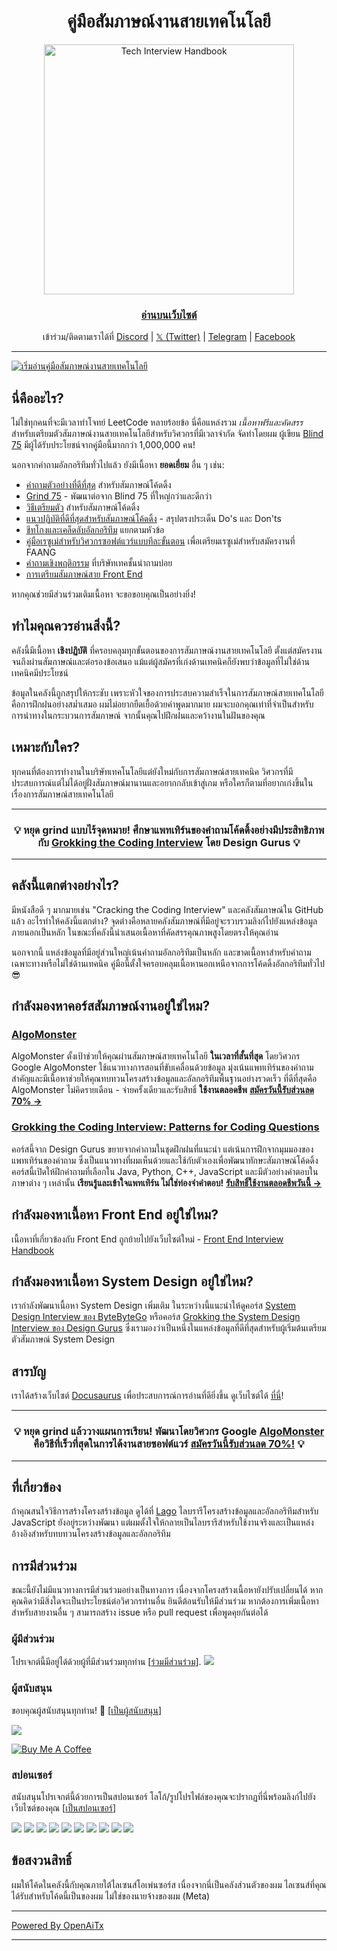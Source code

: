 <h1 align="center">คู่มือสัมภาษณ์งานสายเทคโนโลยี</h1>

<div align="center">
  <a href="https://www.techinterviewhandbook.org/">
    <img src="assets/logo.svg" alt="Tech Interview Handbook" width="400" />
  </a>
  <br />
  <h3>
    <a href="https://www.techinterviewhandbook.org/">อ่านบนเว็บไซต์</a>
  </h3>
  <p>
    เข้าร่วม/ติดตามเราได้ที่ <a href="https://discord.gg/usMqNaPczq" target="_blank">Discord</a> | <a href="https://twitter.com/techinterviewhb" target="_blank">𝕏 (Twitter)</a> | <a href="https://t.me/techinterviewhandbook" target="_blank">Telegram</a> |  <a href="https://facebook.com/techinterviewhandbook" target="_blank">Facebook</a>
  </p>
</div>

---

<a href="https://www.techinterviewhandbook.org/software-engineering-interview-guide/" target="_blank">
  <img src="assets/start-reading-button.jpg" alt="เริ่มอ่านคู่มือสัมภาษณ์งานสายเทคโนโลยี" />
</a>

## นี่คืออะไร?

ไม่ใช่ทุกคนที่จะมีเวลาทำโจทย์ LeetCode หลายร้อยข้อ นี่คือแหล่งรวม _เนื้อหาฟรีและคัดสรร_ สำหรับเตรียมตัวสัมภาษณ์งานสายเทคโนโลยีสำหรับวิศวกรที่มีเวลาจำกัด จัดทำโดยผม ผู้เขียน [Blind 75](https://www.teamblind.com/post/New-Year-Gift---Curated-List-of-Top-75-LeetCode-Questions-to-Save-Your-Time-OaM1orEU) มีผู้ได้รับประโยชน์จากคู่มือนี้มากกว่า 1,000,000 คน!

นอกจากคำถามอัลกอริทึมทั่วไปแล้ว ยังมีเนื้อหา **ยอดเยี่ยม** อื่น ๆ เช่น:

- [คำถามตัวอย่างที่ดีที่สุด](https://www.techinterviewhandbook.org/coding-interview-study-plan/) สำหรับสัมภาษณ์โค้ดดิ้ง
- [Grind 75](https://www.techinterviewhandbook.org/grind75) - พัฒนาต่อจาก Blind 75 ที่ใหญ่กว่าและดีกว่า
- [วิธีเตรียมตัว](https://www.techinterviewhandbook.org/coding-interview-prep/) สำหรับสัมภาษณ์โค้ดดิ้ง
- [แนวปฏิบัติที่ดีที่สุดสำหรับสัมภาษณ์โค้ดดิ้ง](https://www.techinterviewhandbook.org/coding-interview-cheatsheet/) - สรุปตรงประเด็น Do's และ Don'ts
- [ชีทโกงและเคล็ดลับอัลกอริทึม](https://www.techinterviewhandbook.org/algorithms/study-cheatsheet/) แยกตามหัวข้อ
- [คู่มือเรซูเม่สำหรับวิศวกรซอฟต์แวร์แบบทีละขั้นตอน](https://www.techinterviewhandbook.org/resume/) เพื่อเตรียมเรซูเม่สำหรับสมัครงานที่ FAANG
- [คำถามเชิงพฤติกรรม](https://www.techinterviewhandbook.org/behavioral-interview-questions/) ที่บริษัทเทคชั้นนำถามบ่อย
- [การเตรียมสัมภาษณ์สาย Front End](https://www.frontendinterviewhandbook.com)

หากคุณช่วยมีส่วนร่วมเติมเนื้อหา จะขอขอบคุณเป็นอย่างยิ่ง!

## ทำไมคุณควรอ่านสิ่งนี้?

คลังนี้มีเนื้อหา **เชิงปฏิบัติ** ที่ครอบคลุมทุกขั้นตอนของการสัมภาษณ์งานสายเทคโนโลยี ตั้งแต่สมัครงานจนถึงผ่านสัมภาษณ์และต่อรองข้อเสนอ แม้แต่ผู้สมัครที่เก่งด้านเทคนิคก็ยังพบว่าข้อมูลที่ไม่ใช่ด้านเทคนิคมีประโยชน์

ข้อมูลในคลังนี้ถูกสรุปให้กระชับ เพราะหัวใจของการประสบความสำเร็จในการสัมภาษณ์สายเทคโนโลยีคือการฝึกฝนอย่างสม่ำเสมอ ผมไม่อยากยืดเยื้อด้วยคำพูดมากมาย ผมจะบอกคุณเท่าที่จำเป็นสำหรับการนำทางในกระบวนการสัมภาษณ์ จากนั้นคุณไปฝึกฝนและคว้างานในฝันของคุณ

## เหมาะกับใคร?

ทุกคนที่ต้องการทำงานในบริษัทเทคโนโลยีแต่ยังใหม่กับการสัมภาษณ์สายเทคนิค วิศวกรที่มีประสบการณ์แต่ไม่ได้อยู่ฝั่งสัมภาษณ์มานานและอยากกลับเข้าสู่เกม หรือใครก็ตามที่อยากเก่งขึ้นในเรื่องการสัมภาษณ์สายเทคโนโลยี

---

<div align="center">
  <h3>💡 หยุด grind แบบไร้จุดหมาย! ศึกษาแพทเทิร์นของคำถามโค้ดดิ้งอย่างมีประสิทธิภาพกับ
    <a href="https://designgurus.org/link/kJSIoU?url=https%3A%2F%2Fdesigngurus.org%2Fcourse%3Fcourseid%3Dgrokking-the-coding-interview">Grokking the Coding Interview</a> โดย Design Gurus 💡
  </h3>
</div>

---

## คลังนี้แตกต่างอย่างไร?

มีหนังสือดี ๆ มากมายเช่น "Cracking the Coding Interview" และคลังสัมภาษณ์ใน GitHub แล้ว อะไรทำให้คลังนี้แตกต่าง? จุดต่างคือหลายคลังสัมภาษณ์ที่มีอยู่จะรวบรวมลิงก์ไปยังแหล่งข้อมูลภายนอกเป็นหลัก ในขณะที่คลังนี้นำเสนอเนื้อหาที่คัดสรรคุณภาพสูงโดยตรงให้คุณอ่าน

นอกจากนี้ แหล่งข้อมูลที่มีอยู่ส่วนใหญ่เน้นคำถามอัลกอริทึมเป็นหลัก และขาดเนื้อหาสำหรับคำถามเฉพาะทางหรือไม่ใช่ด้านเทคนิค คู่มือนี้ตั้งใจครอบคลุมเนื้อหานอกเหนือจากการโค้ดดิ้งอัลกอริทึมทั่วไป 😎

## กำลังมองหาคอร์สสัมภาษณ์งานอยู่ใช่ไหม?

### [AlgoMonster](https://shareasale.com/r.cfm?b=1873647&u=3114753&m=114505&urllink=&afftrack=)

AlgoMonster ตั้งเป้าช่วยให้คุณผ่านสัมภาษณ์สายเทคโนโลยี **ในเวลาที่สั้นที่สุด** โดยวิศวกร Google AlgoMonster ใช้แนวทางการสอนที่ขับเคลื่อนด้วยข้อมูล มุ่งเน้นแพทเทิร์นของคำถามสำคัญและมีเนื้อหาช่วยให้คุณทบทวนโครงสร้างข้อมูลและอัลกอริทึมพื้นฐานอย่างรวดเร็ว ที่ดีที่สุดคือ AlgoMonster ไม่คิดรายเดือน - จ่ายครั้งเดียวและรับสิทธิ์ **ใช้งานตลอดชีพ** [**สมัครวันนี้รับส่วนลด 70% →**](https://shareasale.com/r.cfm?b=1873647&u=3114753&m=114505&urllink=&afftrack=)

### [Grokking the Coding Interview: Patterns for Coding Questions](https://designgurus.org/link/kJSIoU?url=https%3A%2F%2Fdesigngurus.org%2Fcourse%3Fcourseid%3Dgrokking-the-coding-interview)

คอร์สนี้จาก Design Gurus ขยายจากคำถามในชุดฝึกฝนที่แนะนำ แต่เน้นการฝึกจากมุมมองของแพทเทิร์นของคำถาม ซึ่งเป็นแนวทางที่ผมเห็นด้วยและใช้กับตัวเองเพื่อพัฒนาทักษะสัมภาษณ์โค้ดดิ้ง คอร์สนี้เปิดให้ฝึกคำถามที่เลือกใน Java, Python, C++, JavaScript และมีตัวอย่างคำตอบในภาษาต่าง ๆ เหล่านั้น **เรียนรู้และเข้าใจแพทเทิร์น ไม่ใช่ท่องจำคำตอบ!** [**รับสิทธิ์ใช้งานตลอดชีพวันนี้ →**](https://designgurus.org/link/kJSIoU?url=https%3A%2F%2Fdesigngurus.org%2Fcourse%3Fcourseid%3Dgrokking-the-coding-interview)

## กำลังมองหาเนื้อหา Front End อยู่ใช่ไหม?

เนื้อหาที่เกี่ยวข้องกับ Front End ถูกย้ายไปยังเว็บไซต์ใหม่ - [Front End Interview Handbook](https://frontendinterviewhandbook.com)

## กำลังมองหาเนื้อหา System Design อยู่ใช่ไหม?

เรากำลังพัฒนาเนื้อหา System Design เพิ่มเติม ในระหว่างนี้แนะนำให้ดูคอร์ส [System Design Interview ของ ByteByteGo](https://bytebytego.com?fpr=techinterviewhandbook) หรือคอร์ส [Grokking the System Design Interview ของ Design Gurus](https://designgurus.org/link/kJSIoU?url=https%3A%2F%2Fdesigngurus.org%2Fcourse%3Fcourseid%3Dgrokking-the-system-design-interview) ซึ่งเรามองว่าเป็นหนึ่งในแหล่งข้อมูลที่ดีที่สุดสำหรับผู้เริ่มต้นเตรียมตัวสัมภาษณ์ System Design

## สารบัญ

เราได้สร้างเว็บไซต์ [Docusaurus](https://github.com/facebook/docusaurus) เพื่อประสบการณ์การอ่านที่ดียิ่งขึ้น ดูเว็บไซต์ได้ [ที่นี่](https://www.techinterviewhandbook.org)!

---

<div align="center">
  <h3>💡 หยุด grind แล้ววางแผนการเรียน! พัฒนาโดยวิศวกร Google <a href="https://shareasale.com/r.cfm?b=1873647&u=3114753&m=114505&urllink=&afftrack=">AlgoMonster</a> คือวิธีที่เร็วที่สุดในการได้งานสายซอฟต์แวร์ <a href="https://shareasale.com/r.cfm?b=1873647&u=3114753&m=114505&urllink=&afftrack=">สมัครวันนี้รับส่วนลด 70%!</a> 💡</h3>
</div>

---

## ที่เกี่ยวข้อง

ถ้าคุณสนใจวิธีการสร้างโครงสร้างข้อมูล ดูได้ที่ [Lago](https://github.com/yangshun/lago) ไลบรารีโครงสร้างข้อมูลและอัลกอริทึมสำหรับ JavaScript ยังอยู่ระหว่างพัฒนา แต่ผมตั้งใจให้กลายเป็นไลบรารีสำหรับใช้งานจริงและเป็นแหล่งอ้างอิงสำหรับทบทวนโครงสร้างข้อมูลและอัลกอริทึม

## การมีส่วนร่วม

ขณะนี้ยังไม่มีแนวทางการมีส่วนร่วมอย่างเป็นทางการ เนื่องจากโครงสร้างเนื้อหายังปรับเปลี่ยนได้ หากคุณคิดว่ามีสิ่งใดจะเป็นประโยชน์ต่อวิศวกรท่านอื่น ยินดีต้อนรับให้มีส่วนร่วม หากต้องการเพิ่มเนื้อหาสำหรับสายงานอื่น ๆ สามารถสร้าง issue หรือ pull request เพื่อพูดคุยกันต่อได้

### ผู้มีส่วนร่วม

โปรเจกต์นี้มีอยู่ได้ด้วยผู้ที่มีส่วนร่วมทุกท่าน [[ร่วมมีส่วนร่วม](CONTRIBUTING.md)]. <a href="https://github.com/yangshun/tech-interview-handbook/graphs/contributors"><img src="https://opencollective.com/tech-interview-handbook/contributors.svg?width=890&button=false"></a>

### ผู้สนับสนุน

ขอบคุณผู้สนับสนุนทุกท่าน! 🙏 [[เป็นผู้สนับสนุน](https://opencollective.com/tech-interview-handbook#backer)]

<a href="https://opencollective.com/tech-interview-handbook#backers" target="_blank"><img src="https://opencollective.com/tech-interview-handbook/backers.svg?width=890"></a>

<a href="https://www.buymeacoffee.com/yangshun" target="_blank"><img src="https://www.buymeacoffee.com/assets/img/custom_images/orange_img.png" alt="Buy Me A Coffee" style="height: auto !important; width: auto !important;"></a>

### สปอนเซอร์

สนับสนุนโปรเจกต์นี้ด้วยการเป็นสปอนเซอร์ โลโก้/รูปโปรไฟล์ของคุณจะปรากฏที่นี่พร้อมลิงก์ไปยังเว็บไซต์ของคุณ [[เป็นสปอนเซอร์](https://opencollective.com/tech-interview-handbook#sponsor)]

<a href="https://opencollective.com/tech-interview-handbook/sponsor/0/website" target="_blank"><img src="https://opencollective.com/tech-interview-handbook/sponsor/0/avatar.svg"></a> <a href="https://opencollective.com/tech-interview-handbook/sponsor/1/website" target="_blank"><img src="https://opencollective.com/tech-interview-handbook/sponsor/1/avatar.svg"></a> <a href="https://opencollective.com/tech-interview-handbook/sponsor/2/website" target="_blank"><img src="https://opencollective.com/tech-interview-handbook/sponsor/2/avatar.svg"></a> <a href="https://opencollective.com/tech-interview-handbook/sponsor/3/website" target="_blank"><img src="https://opencollective.com/tech-interview-handbook/sponsor/3/avatar.svg"></a> <a href="https://opencollective.com/tech-interview-handbook/sponsor/4/website" target="_blank"><img src="https://opencollective.com/tech-interview-handbook/sponsor/4/avatar.svg"></a> <a href="https://opencollective.com/tech-interview-handbook/sponsor/5/website" target="_blank"><img src="https://opencollective.com/tech-interview-handbook/sponsor/5/avatar.svg"></a> <a href="https://opencollective.com/tech-interview-handbook/sponsor/6/website" target="_blank"><img src="https://opencollective.com/tech-interview-handbook/sponsor/6/avatar.svg"></a> <a href="https://opencollective.com/tech-interview-handbook/sponsor/7/website" target="_blank"><img src="https://opencollective.com/tech-interview-handbook/sponsor/7/avatar.svg"></a> <a href="https://opencollective.com/tech-interview-handbook/sponsor/8/website" target="_blank"><img src="https://opencollective.com/tech-interview-handbook/sponsor/8/avatar.svg"></a> <a href="https://opencollective.com/tech-interview-handbook/sponsor/9/website" target="_blank"><img src="https://opencollective.com/tech-interview-handbook/sponsor/9/avatar.svg"></a>

## ข้อสงวนสิทธิ์

ผมให้โค้ดในคลังนี้กับคุณภายใต้ไลเซนส์โอเพ่นซอร์ส เนื่องจากนี่เป็นคลังส่วนตัวของผม ไลเซนส์ที่คุณได้รับสำหรับโค้ดนี้เป็นของผม ไม่ใช่ของนายจ้างของผม (Meta)

---

[Powered By OpenAiTx](https://github.com/OpenAiTx/OpenAiTx)

---